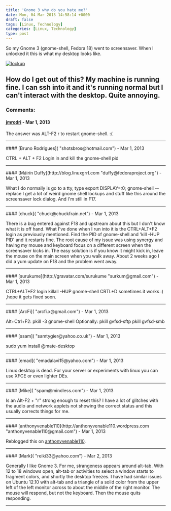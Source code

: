```yaml
---
title: 'Gnome 3 why do you hate me?'
date: Mon, 04 Mar 2013 14:58:14 +0000
draft: false
tags: [Linux, Technology]
categories: [Linux, Technology]
type: post
---
```


So my Gnome 3 (gnome-shell, Fedora 18) went to screensaver. When I unlocked it this is what my desktop looks like.

[![lockup](/img/2013/03/lockup.png?w=549)](/img/2013/03/lockup.png)

How do I get out of this? My machine is running fine. I can ssh into it and it's running normal but I can't interact with the desktop. Quite annoying.
---
### Comments:
#### [jmrodri](http://zeusville.wordpress.com/ "jmrodri@gmail.com") - <time datetime="2013-03-04 11:02:08">Mar 1, 2013</time>

The answer was ALT-F2 r to restart gnome-shell. :(
<hr />
#### [Bruno Rodrigues]( "shotsbros@hotmail.com") - <time datetime="2013-03-04 11:22:28">Mar 1, 2013</time>

CTRL + ALT + F2 Login in and kill the gnome-shell pid
<hr />
#### [Máirín Duffy](http://blog.linuxgrrl.com "duffy@fedoraproject.org") - <time datetime="2013-03-04 11:41:30">Mar 1, 2013</time>

What I do normally is go to a tty, type export DISPLAY=:0; gnome-shell --replace I get a lot of weird gnome shell lockups and stuff like this around the screensaver lock dialog. And I'm still in F17.
<hr />
#### [chuck]( "chuck@chuckfrain.net") - <time datetime="2013-03-04 11:50:51">Mar 1, 2013</time>

There is a bug entered against F18 and upstream about this but I don't know what it is off hand. What I've done when I run into it is the CTRL+ALT+F2 login as previously mentioned. Find the PID of gnome-shell and 'kill -HUP PID' and it restarts fine. The root cause of my issue was using synergy and having my mouse and keyboard focus on a different screen when the screensaver kicks in. The easy solution is if you know it might kick in, leave the mouse on the main screen when you walk away. About 2 weeks ago I did a yum update on F18 and the problem went away.
<hr />
#### [surukume](http://gravatar.com/surukume "surkum@gmail.com") - <time datetime="2013-03-04 12:18:43">Mar 1, 2013</time>

CTRL+ALT+F2 login killall -HUP gnome-shell CRTL+D sometimes it works :) ,hope it gets fixed soon.
<hr />
#### [ArcFi]( "arcfi.x@gmail.com") - <time datetime="2013-03-04 12:22:25">Mar 1, 2013</time>

Alt+Ctrl+F2: pkill -3 gnome-shell Optionally: pkill gvfsd-sftp pkill gvfsd-smb
<hr />
#### [ssam]( "samtygier@yahoo.co.uk") - <time datetime="2013-03-04 12:45:23">Mar 1, 2013</time>

sudo yum install @mate-desktop
<hr />
#### [emad]( "emadalavi15@yahoo.com") - <time datetime="2013-03-04 12:47:07">Mar 1, 2013</time>

Linux desktop is dead. For your server or experiments with linux you can use XFCE or even lighter DEs.
<hr />
#### [Mike]( "spam@mindless.com") - <time datetime="2013-03-04 14:12:06">Mar 1, 2013</time>

Is an Alt-F2 + "r" strong enough to reset this? I have a lot of glitches with the audio and network applets not showing the correct status and this usually corrects things for me.
<hr />
#### [anthonyvenable110](http://anthonyvenable110.wordpress.com "anthonyvenable110@gmail.com") - <time datetime="2013-03-04 19:56:04">Mar 1, 2013</time>

Reblogged this on [anthonyvenable110](http://anthonyvenable110.wordpress.com/2013/03/04/gnome-3-why-do-you-hate-me/).
<hr />
#### [Mark]( "reiki33@yahoo.com") - <time datetime="2013-03-05 01:04:57">Mar 2, 2013</time>

Generally I like Gnome 3. For me, strangeness appears around alt-tab. With 12 to 18 windows open, alt-tab or activities to select a window starts to fragment colors, and shortly the desktop freezes. I have had similar issues on Ubuntu 12.10 with alt-tab and a triangle of a solid color from the upper left of the left monitor across to about the middle of the right monitor. The mouse will respond, but not the keyboard. Then the mouse quits responding.
<hr />
